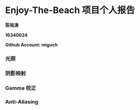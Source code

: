 # Enjoy-The-Beach 项目个人报告

**陈铭涛**

**16340024**

**Github Account: miguch**

### 光照



### 阴影映射

### Gamma 校正

### Anti-Aliasing

